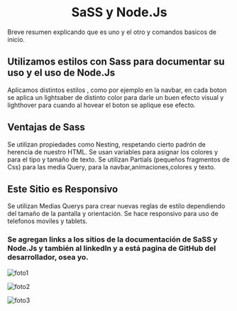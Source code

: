 <h1 align="center">  SaSS y Node.Js </h1>

Breve resumen explicando que es uno y el otro y comandos basicos de inicio.


## Utilizamos estilos con Sass para documentar su uso y el uso de Node.Js

Aplicamos distintos  estilos , como por ejemplo en la navbar, en cada boton se aplica un lightsaber de distinto color para darle un buen efecto visual y lighthover para cuando al hovear el boton se aplique ese efecto.

## Ventajas de Sass

Se utilizan propiedades como Nesting, respetando cierto padrón de herencia de nuestro HTML.
Se usan variables para asignar los colores y para el tipo y tamaño de texto.
Se utilizan Partials (pequeños fragmentos de Css) para las media Query, para la navbar,animaciones,colores y texto.

## Este Sitio es Responsivo

Se utilizan Medias Querys para crear nuevas reglas de estilo dependiendo del tamaño de la pantalla y orientación. 
Se hace responsivo para uso de telefonos moviles y tablets.


### Se agregan links a los sitios de la documentación de SaSS y Node.Js y también al linkedIn y a está pagina de GitHub del desarrollador, osea yo.

![foto1](https://user-images.githubusercontent.com/99271120/170728688-65410515-11cb-426a-8a00-4c59b5203200.jpg)

![foto2](https://user-images.githubusercontent.com/99271120/170728725-b8428aae-1de9-46ba-b6bc-575288096e7a.jpg)

![foto3](https://user-images.githubusercontent.com/99271120/170728730-a163e9d5-8777-44a1-a7bf-fccc85add887.jpg)


